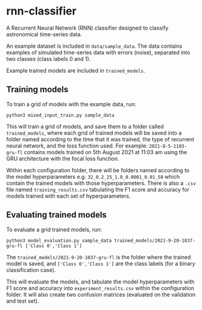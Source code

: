 # rnn-classifier
A Recurrent Neural Network (RNN)  classifier designed to classify astronomical time-series data.

An example dataset is included in `data/sample_data`. The data contains examples of simulated time-series data with errors (noise), separated into two classes (class labels 0 and 1).

Example trained models are included in `trained_models`.


## Training models

To train a grid of models with the example data, run:

```
python3 mixed_input_train.py sample_data
```

This will train a grid of models, and save them to a folder called `trained_models`, where each grid of trained models will be saved into a folder named according to the time that it was trained, the type of recurrent neural network, and the loss function used. For example: `2021-8-5-1103-gru-fl` contains models trained on 5th August 2021 at 11:03 am using the GRU architecture with the focal loss function.

Within each configuration folder, there will be folders named according to the model hyperparameters e.g. `32_0.2_25_1.0_0.0001_0.01_50` which contain the trained models with those hyperparameters. There is also a `.csv` file named `training_results.csv` tabulating the F1 score and accuracy for models trained with each set of hyperparameters.

## Evaluating trained models

To evaluate a grid trained models, run:

```
python3 model_evaluation.py sample_data trained_models/2021-9-20-1037-gru-fl ['Class 0','Class 1']
```

The `trained_models/2021-9-20-1037-gru-fl` is the folder where the trained model is saved, and `['Class 0','Class 1']` are the class labels (for a binary classification case).

This will evaluate the models, and tabulate the model hyperparameters with F1 score and accuracy into `experiment_results.csv` within the configuration folder. It will also create two confusion matrices (evaluated on the validation and test set). 
